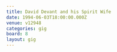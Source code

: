 ```yaml
---
title: David Devant and his Spirit Wife
date: 1994-06-03T18:00:00.000Z
venue: v12948
categories: gig
board: 8
layout: gig
---
```

